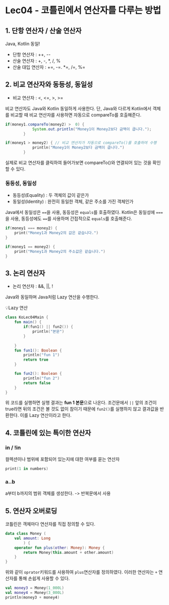 # Lec04 - 코틀린에서 연산자를 다루는 방법
## 1. 단항 연산자 / 산술 연산자
Java, Kotlin 동일!
- 단항 연산자 : ++, --
- 산술 연산자 : +, -, *, /, %
- 산술 대입 연산자 : +=, -=. *=, /=, %=

## 2. 비교 연산자와 동등성, 동일성
- 비교 연산자 : <, <=, >, >=

비교 연산자도 Java와 Kotlin 동일하게 사용한다. 단, Java와 다르게 Kotlin에서 객체를 비교할 때 비교 연산자를 
사용하면 자동으로 compareTo를 호출해준다.

```java
if(money1.compareTo(money2) >  0) {
            System.out.println("Money1이 Money2보다 금액이 큽니다.");
        }
```
```kotlin
if(money1 > money2) { // 비교 연산자가 자동으로 compareTo()를 호출하여 수행
            println("Money1이 Money2보다 금액이 큽니다.")
        }
```
실제로 비교 연산자를 클릭하여 들어가보면 compareTo()와 연결되어 있는 것을 확인할 수 있다. 

### 동등성, 동일성
- 동등성(Equality) : 두 객체의 값이 같은가
- 동일성(Identity) : 완전히 동일한 객체, 같은 주소를 가진 객체인가

Java에서 동일성은 `==`을 사용, 동등성은 `equals`를 호출하였다.
Kotlin은 동일성에 `===`을 사용, 동등성에도 `==`를 사용하며 간접적으로 `equals`를 호출해준다.
```kotlin
if(money1 === money2) {
    print("Money1과 Money2의 값은 같습니다.")
}

if(money1 == money2) {
    print("Money1과 Money2의 주소값은 같습니다.")
}
```
 
## 3. 논리 연산자
- 논리 연산자 : &&, ||, !

Java와 동일하며 Java처럼 Lazy 연산을 수행한다.

💡Lazy 연산
```kotlin
class KoLec04Main {
    fun main() {
        if(fun1() || fun2()) {
            println("본문")
        }
        
    }
    fun fun1(): Boolean {
        println("fun 1")
        return true
    }

    fun fun2(): Boolean {
        println("fun 2")
        return false
    }
}
```
위 코드를 실행하면 실행 결과는 **fun 1 본문**으로 나온다. 조건문에서 `||` 앞의 조건이 true라면 뒤의 조건은 볼 것도 없이 참이기 때문에 
`fun2()`를 실행하지 않고 결과값을 반환한다. 이를 Lazy 연산이라고 한다.

## 4. 코틀린에 있는 특이한 연산자
### in / !in
컬렉션이나 범위에 포함되어 있는지에 대한 여부를 묻는 연산자
```kotlin
print(1 in numbers)
```
### a..b
a부터 b까지의 범위 객체를 생성한다. -> 반복문에서 사용
## 5. 연산자 오버로딩
코틀린은 객체마다 연산자를 직접 정의할 수 있다. 
```kotlin
data class Money (
    val amount: Long
        ) {
    operator fun plus(other: Money): Money {
        return Money(this.amount + other.amount)
    }
}
```
위와 같이 `oprator`키워드를 사용하여 `plus`연산자를 정의하였다. 이러한 연산자는 `+` 연산자를 통해 손쉽게 사용할 수 있다.
```kotlin
val money3 = Money(1_000L)
val money4 = Money(3_000L)
println(money3 + money4)
```